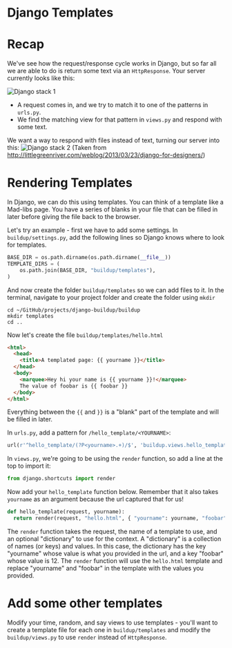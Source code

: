 Django Templates
============

# Recap
We've see how the request/response cycle works in Django, but so far all we
are able to do is return some text via an `HttpResponse`. Your server currently
looks like this:

![Django stack 1](https://raw.githubusercontent.com/MissionBit/spring-2015-intermediate-web-python/master/img/django1.png)

* A request comes in, and we try to match it to one of the patterns in `urls.py`.
* We find the matching view for that pattern in `views.py` and respond with some text.

We want a way to respond with files instead of text, turning our server into this:
![Django stack 2](https://raw.githubusercontent.com/MissionBit/spring-2015-intermediate-web-python/master/img/django2.png)
(Taken from http://littlegreenriver.com/weblog/2013/03/23/django-for-designers/)

# Rendering Templates
In Django, we can do this using templates. You can think of a template like
a Mad-libs page. You have a series of blanks in your file that can be filled in later
before giving the file back to the browser.

Let's try an example - first we have to add some settings. In `buildup/settings.py`,
add the following lines so Django knows where to look for templates.
```python
BASE_DIR = os.path.dirname(os.path.dirname(__file__))
TEMPLATE_DIRS = (
    os.path.join(BASE_DIR, "buildup/templates"),
)
```
And now create the folder `buildup/templates` so we can add files to it. In the
terminal, navigate to your project folder and create the folder using `mkdir`
```
cd ~/GitHub/projects/django-buildup/buildup
mkdir templates
cd ..
```

Now let's create the file `buildup/templates/hello.html`
```html
<html>
  <head>
    <title>A templated page: {{ yourname }}</title>
  </head>
  <body>
    <marquee>Hey hi your name is {{ yourname }}!</marquee>
    The value of foobar is {{ foobar }}
  </body>
</html>
```
Everything between the `{{` and `}}` is a "blank" part of the template and
will be filled in later.

In `urls.py`, add a pattern for `/hello_template/<YOURNAME>`:
```python
url(r'^hello_template/(?P<yourname>.+)/$', 'buildup.views.hello_template', name='hello_template')
```
In `views.py`, we're going to be using the `render` function, so add a line at
the top to import it:
```python
from django.shortcuts import render
```
Now add your `hello_template` function below. Remember that it also takes
`yourname` as an argument because the url captured that for us!
```python
def hello_template(request, yourname):
  return render(request, "hello.html", { "yourname": yourname, "foobar": 12 })
```
The `render` function takes the request, the name of a template to use, and
an optional "dictionary" to use for the context. A "dictionary" is a collection
of names (or keys) and values. In this case, the dictionary has the key "yourname"
whose value is what you provided in the url, and a key "foobar" whose value is 12.
The `render` function will use the `hello.html` template and replace "yourname"
and "foobar" in the template with the values you provided.

# Add some other templates

Modify your time, random, and say views to use templates - you'll want to create
a template file for each one in `buildup/templates` and modify the `buildup/views.py`
to use `render` instead of `HttpResponse`.
